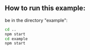 ## How to run this example:
be in the directory "example":
```bash
cd ..
npm start
cd example
npm start
```